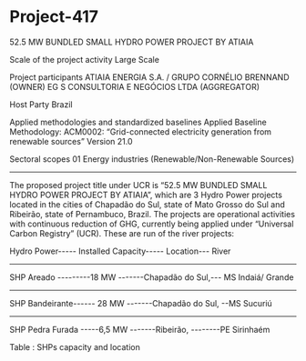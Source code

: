 # Project-417
52.5 MW BUNDLED SMALL HYDRO POWER PROJECT BY ATIAIA

Scale of the project activity Large Scale

Project participants ATIAIA ENERGIA S.A. / GRUPO CORNÉLIO
BRENNAND (OWNER)
EG S CONSULTORIA E NEGÓCIOS LTDA
(AGGREGATOR)

Host Party Brazil

Applied methodologies and standardized baselines Applied Baseline Methodology:
ACM0002: “Grid-connected electricity generation
from renewable sources” Version 21.0

Sectoral scopes 01 Energy industries (Renewable/Non-Renewable
Sources)
______________________

The proposed project title under UCR is “52.5 MW BUNDLED SMALL HYDRO POWER
PROJECT BY ATIAIA”, which are 3 Hydro Power projects located in the cities of Chapadão do Sul,
state of Mato Grosso do Sul and Ribeirão, state of Pernambuco, Brazil. The projects are operational
activities with continuous reduction of GHG, currently being applied under “Universal Carbon
Registry” (UCR). These are run of the river projects:

Hydro Power----- Installed Capacity----- Location--- River
__________________
SHP Areado ---------18 MW -------Chapadão do Sul,--- MS Indaiá/ Grande
__________________
SHP Bandeirante------ 28 MW -------Chapadão do Sul, --MS Sucuriú
________________
SHP Pedra Furada -----6,5 MW -------Ribeirão, --------PE Sirinhaém

Table : SHPs capacity and location 


